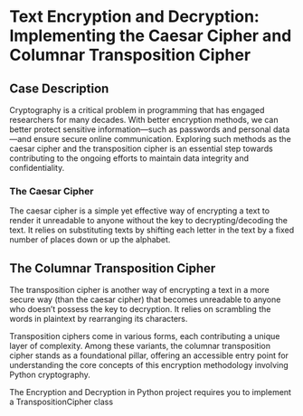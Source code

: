 # Text Encryption and Decryption: Implementing the Caesar Cipher and Columnar Transposition Cipher

## Case Description

Cryptography is a critical problem in programming that has engaged researchers for many decades. With better encryption methods, we can better protect sensitive information—such as passwords and personal data—and ensure secure online communication. Exploring such methods as the caesar cipher and the transposition cipher is an essential step towards contributing to the ongoing efforts to maintain data integrity and confidentiality.

### The Caesar Cipher

The caesar cipher is a simple yet effective way of encrypting a text to render it unreadable to anyone without the key to decrypting/decoding the text. It relies on substituting texts by shifting each letter in the text by a fixed number of places down or up the alphabet.

## The Columnar Transposition Cipher

The transposition cipher is another way of encrypting a text in a more secure way (than the caesar cipher) that becomes unreadable to anyone who doesn’t possess the key to decryption. It relies on scrambling the words in plaintext by rearranging its characters.

Transposition ciphers come in various forms, each contributing a unique layer of complexity. Among these variants, the columnar transposition cipher stands as a foundational pillar, offering an accessible entry point for understanding the core concepts of this encryption methodology involving Python cryptography.

The Encryption and Decryption in Python project requires you to implement a TranspositionCipher class
